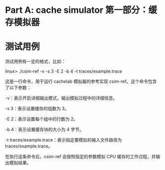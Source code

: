# Part A: cache simulator 第一部分：缓存模拟器
# 测试用例
测试用例有一定的格式，比如：

linux> ./csim-ref -v -s 3 -E 2 -b 4 -t traces/example.trace

这是一行命令，用于运行 cachelab 模拟器的参考实现 csim-ref。这个命令包含了以下参数：

-v：表示开启详细输出模式，输出模拟过程中的详细信息。

-s 3：表示设置缓存的组数为 3。

-E 2：表示设置每个组中的行数为 2。

-b 4：表示设置缓存块的大小为 4 字节。

-t traces/example.trace：表示指定要模拟的输入文件路径为 traces/example.trace。

在执行这条命令后，csim-ref 会按照指定的参数模拟 CPU 缓存的工作过程，并输出模拟结果。
